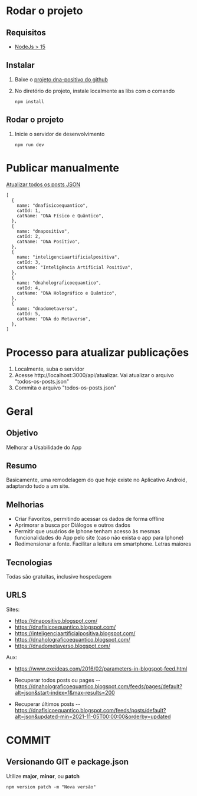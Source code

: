 # Rodar o projeto

## Requisitos

- [NodeJs > 15](https://nodejs.org/en/download/)

## Instalar

1.  Baixe o [projeto dna-positivo do github](https://github.com/celiudos/dna-positivo)

1.  No diretório do projeto, instale localmente as libs com o comando

        npm install

## Rodar o projeto

1.  Inicie o servidor de desenvolvimento

        npm run dev

# Publicar manualmente

[Atualizar todos os posts JSON](http://localhost:3000/api/atualizar?catId=4)

    [
      {
        name: "dnafisicoequantico",
        catId: 1,
        catName: "DNA Físico e Quântico",
      },
      {
        name: "dnapositivo",
        catId: 2,
        catName: "DNA Positivo",
      },
      {
        name: "inteligenciaartificialpositiva",
        catId: 3,
        catName: "Inteligência Artificial Positiva",
      },
      {
        name: "dnaholograficoequantico",
        catId: 4,
        catName: "DNA Holográfico e Quântico",
      },
      {
        name: "dnadometaverso",
        catId: 5,
        catName: "DNA do Metaverso",
      },
    ]

# Processo para atualizar publicações

1.  Localmente, suba o servidor
1.  Acesse http://localhost:3000/api/atualizar. Vai atualizar o arquivo "todos-os-posts.json"
1.  Commita o arquivo "todos-os-posts.json"

# Geral

## Objetivo

Melhorar a Usabilidade do App

## Resumo

Basicamente, uma remodelagem do que hoje existe no Aplicativo Android, adaptando tudo a um site.

## Melhorias

- Criar Favoritos, permitindo acessar os dados de forma offline
- Aprimorar a busca por Diálogos e outros dados
- Permitir que usuários de Iphone tenham acesso às mesmas funcionalidades do App pelo site (caso não exista o app para Iphone)
- Redimensionar a fonte. Facilitar a leitura em smartphone. Letras maiores

## Tecnologias

Todas são gratuitas, inclusive hospedagem

## URLS

Sites:

- https://dnapositivo.blogspot.com/
- https://dnafisicoequantico.blogspot.com/
- https://inteligenciaartificialpositiva.blogspot.com/
- https://dnaholograficoequantico.blogspot.com/
- https://dnadometaverso.blogspot.com/

Aux:

- https://www.exeideas.com/2016/02/parameters-in-blogspot-feed.html

- Recuperar todos posts ou pages
  -- https://dnaholograficoequantico.blogspot.com/feeds/pages/default?alt=json&start-index=1&max-results=200

- Recuperar últimos posts
  -- https://dnafisicoequantico.blogspot.com/feeds/posts/default?alt=json&updated-min=2021-11-05T00:00:00&orderby=updated

# COMMIT

## Versionando GIT e package.json

Utilize **major**, **minor**, ou **patch**

    npm version patch -m "Nova versão"

 